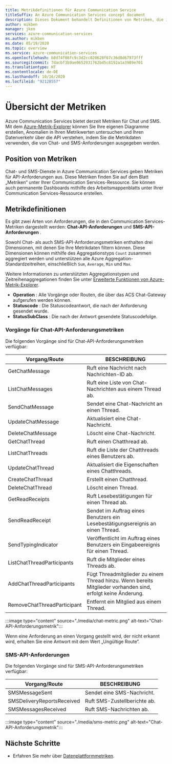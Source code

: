 ```yaml
---
title: Metrikdefinitionen für Azure Communication Service
titleSuffix: An Azure Communication Services concept document
description: Dieses Dokument behandelt Definitionen von Metriken, die im Azure-Portal verfügbar sind.
author: mikben
manager: jken
services: azure-communication-services
ms.author: mikben
ms.date: 05/19/2020
ms.topic: overview
ms.service: azure-communication-services
ms.openlocfilehash: b8d74f86fc9c3d2cc020628f67c36d8d67973fff
ms.sourcegitcommit: 7dacbf3b9ae0652931762bd5c8192a1a3989e701
ms.translationtype: HT
ms.contentlocale: de-DE
ms.lasthandoff: 10/16/2020
ms.locfileid: "92128557"
---
```

# <a name="metrics-overview"></a>Übersicht der Metriken

Azure Communication Services bietet derzeit Metriken für Chat und SMS. Mit dem [Azure-Metrik-Explorer](https://docs.microsoft.com/azure/azure-monitor/platform/metrics-getting-started) können Sie Ihre eigenen Diagramme erstellen, Anomalien in Ihren Metrikwerten untersuchen und Ihren Datenverkehr über die API verstehen, indem Sie die Metrikdaten verwenden, die von Chat- und SMS-Anforderungen ausgegeben werden.

## <a name="where-to-find-metrics"></a>Position von Metriken

Chat- und SMS-Dienste in Azure Communication Services geben Metriken für API-Anforderungen aus. Diese Metriken finden Sie auf dem Blatt „Metriken“ unter Ihrer Communication Services-Ressource. Sie können auch permanente Dashboards mithilfe des Arbeitsmappenblatts unter Ihrer Communication Services-Ressource erstellen.

## <a name="metric-definitions"></a>Metrikdefinitionen

Es gibt zwei Arten von Anforderungen, die in den Communication Services-Metriken dargestellt werden: **Chat-API-Anforderungen** und **SMS-API-Anforderungen** .

Sowohl Chat- als auch SMS-API-Anforderungsmetriken enthalten drei Dimensionen, mit denen Sie Ihre Metrikdaten filtern können. Diese Dimensionen können mithilfe des Aggregationstyps `Count` zusammen aggregiert werden und unterstützen alle Azure Aggregation-Standardzeitreihen, einschließlich `Sum`, `Average`, `Min` und `Max`.

Weitere Informationen zu unterstützten Aggregationstypen und Zeitreihenaggregationen finden Sie unter [Erweiterte Funktionen von Azure-Metrik-Explorer](https://docs.microsoft.com/azure/azure-monitor/platform/metrics-charts#changing-aggregation).

- **Operation** : Alle Vorgänge oder Routen, die über das ACS Chat-Gateway aufgerufen werden können.
- **Statuscode** : Die Statuscodeantwort, die nach der Anforderung gesendet wurde.
- **StatusSubClass** : Die nach der Antwort gesendete Statuscodefolge. 


### <a name="chat-api-request-metric-operations"></a>Vorgänge für Chat-API-Anforderungsmetriken

Die folgenden Vorgänge sind für Chat-API-Anforderungsmetriken verfügbar:

| Vorgang/Route    | BESCHREIBUNG                                                                                    |
| -------------------- | ---------------------------------------------------------------------------------------------- |
| GetChatMessage       | Ruft eine Nachricht nach Nachrichten-ID ab. |
| ListChatMessages     | Ruft eine Liste von Chat-Nachrichten aus einem Thread ab. |
| SendChatMessage      | Sendet eine Chat-Nachricht an einen Thread. |
| UpdateChatMessage    | Aktualisiert eine Chat-Nachricht. |
| DeleteChatMessage    | Löscht eine Chat-Nachricht. |
| GetChatThread        | Ruft einen Chatthread ab. |
| ListChatThreads      | Ruft die Liste der Chatthreads eines Benutzers ab. |
| UpdateChatThread     | Aktualisiert die Eigenschaften eines Chatthreads. |
| CreateChatThread     | Erstellt einen Chatthread. |
| DeleteChatThread     | Löscht einen Thread. |
| GetReadReceipts      | Ruft Lesebestätigungen für einen Thread ab. |
| SendReadReceipt      | Sendet im Auftrag eines Benutzers ein Lesebestätigungsereignis an einen Thread. |
| SendTypingIndicator           | Veröffentlicht im Auftrag eines Benutzers ein Eingabeereignis für einen Thread. |
| ListChatThreadParticipants    | Ruft die Mitglieder eines Threads ab. |
| AddChatThreadParticipants     | Fügt Threadmitglieder zu einem Thread hinzu. Wenn bereits Mitglieder vorhanden sind, erfolgt keine Änderung. |
| RemoveChatThreadParticipant   | Entfernt ein Mitglied aus einem Thread. |

:::image type="content" source="./media/chat-metric.png" alt-text="Chat-API-Anforderungsmetrik":::

Wenn eine Anforderung an einen Vorgang gestellt wird, der nicht erkannt wird, erhalten Sie eine Antwort mit dem Wert „Ungültige Route“.

### <a name="sms-api-requests"></a>SMS-API-Anforderungen

Die folgenden Vorgänge sind für SMS-API-Anforderungsmetriken verfügbar:

| Vorgang/Route    | BESCHREIBUNG                                                                                    |
| -------------------- | ---------------------------------------------------------------------------------------------- |
| SMSMessageSent       | Sendet eine SMS-Nachricht. |
| SMSDeliveryReportsReceived     | Ruft SMS-Zustellberichte ab. |
| SMSMessagesReceived      | Ruft SMS-Nachrichten ab. |


:::image type="content" source="./media/sms-metric.png" alt-text="Chat-API-Anforderungsmetrik":::

## <a name="next-steps"></a>Nächste Schritte

- Erfahren Sie mehr über [Datenplattformmetriken](https://docs.microsoft.com/azure/azure-monitor/platform/data-platform-metrics).
